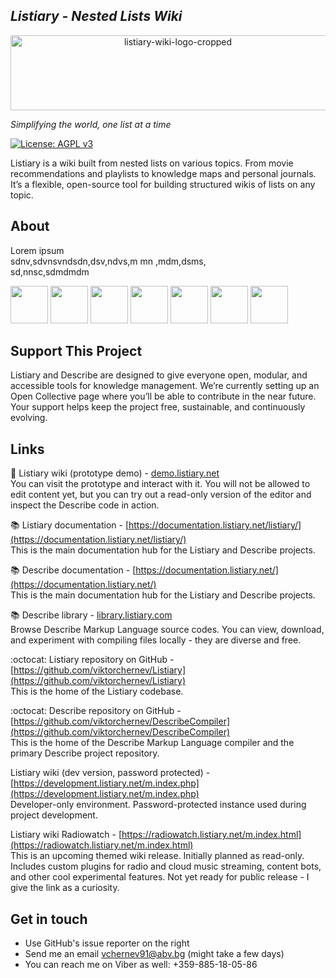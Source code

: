 ## *Listiary - Nested Lists Wiki*  

<p align="center">
<img width="520" height="120" alt="listiary-wiki-logo-cropped" src="https://github.com/user-attachments/assets/02d3faff-e4cf-49f8-a771-c7b8fbb483e0" />
</p>

_Simplifying the world, one list at a time_
<!-- World simplified, one list at a time -->
<!-- Listiary - see complexity surmised -->
<!-- Listiary - the world in simple terms -->

[![License: AGPL v3](https://img.shields.io/badge/License-AGPL_v3-blue.svg)](https://www.gnu.org/licenses/agpl-3.0)

Listiary is a wiki built from nested lists on various topics. From movie recommendations and playlists to knowledge maps and personal journals.
It’s a flexible, open-source tool for building structured wikis of lists on any topic.

## About  
Lorem ipsum  
sdnv,sdvnsvndsdn,dsv,ndvs,m mn ,mdm,dsms,  
sd,nnsc,sdmdmdm  

<a href="https://github.com/user-attachments/assets/a1555953-4010-4d41-aab0-4e80f0c737e2"><img src="https://github.com/user-attachments/assets/a1555953-4010-4d41-aab0-4e80f0c737e2" width="60"/></a>
<a href="https://github.com/user-attachments/assets/13908d39-3def-49ef-a893-e5d310d2a5b9"><img src="https://github.com/user-attachments/assets/13908d39-3def-49ef-a893-e5d310d2a5b9" width="60"/></a>
<a href="[https://github.com/user-attachments/assets/218305b8-36f5-4a14-915c-445759478afa](https://github.com/user-attachments/assets/218305b8-36f5-4a14-915c-445759478afa)"><img src="https://github.com/user-attachments/assets/218305b8-36f5-4a14-915c-445759478afa" width="60"/></a>
<a href="[https://github.com/user-attachments/assets/fc0d8668-cbf1-43ff-9a2d-3aacfe7bb921](https://github.com/user-attachments/assets/fc0d8668-cbf1-43ff-9a2d-3aacfe7bb921)"><img src="https://github.com/user-attachments/assets/fc0d8668-cbf1-43ff-9a2d-3aacfe7bb921" width="60"/></a>
<a href="[https://github.com/user-attachments/assets/472ebac0-1ba7-4c56-82c1-8ec48c18b89b](https://github.com/user-attachments/assets/472ebac0-1ba7-4c56-82c1-8ec48c18b89b)"><img src="https://github.com/user-attachments/assets/472ebac0-1ba7-4c56-82c1-8ec48c18b89b" width="60"/></a>
<a href="[https://github.com/user-attachments/assets/8a872a5e-cd2f-4784-b2a4-6f1f60700c9b](https://github.com/user-attachments/assets/8a872a5e-cd2f-4784-b2a4-6f1f60700c9b)"><img src="https://github.com/user-attachments/assets/8a872a5e-cd2f-4784-b2a4-6f1f60700c9b" width="60"/></a>
<a href="[https://github.com/user-attachments/assets/9a88d5a0-031c-400c-a38b-7bb4686c0b4b](https://github.com/user-attachments/assets/9a88d5a0-031c-400c-a38b-7bb4686c0b4b)"><img src="https://github.com/user-attachments/assets/9a88d5a0-031c-400c-a38b-7bb4686c0b4b" width="60"/></a>

## Support This Project  
Listiary and Describe are designed to give everyone open, modular, and accessible tools for knowledge management. We’re currently setting up an Open Collective page where you’ll be able to contribute in the near future. Your support helps keep the project free, sustainable, and continuously evolving.

## Links  
🧭 Listiary wiki (prototype demo) - [demo.listiary.net](https://demo.listiary.net/m.index.php)  
You can visit the prototype and interact with it. You will not be allowed to edit content yet, but you can try out a read-only version of the editor and inspect the Describe code in action.

📚 Listiary documentation - [https://documentation.listiary.net/listiary/](https://documentation.listiary.net/listiary/)  
This is the main documentation hub for the Listiary and Describe projects.

📚 Describe documentation - [https://documentation.listiary.net/](https://documentation.listiary.net/)  
This is the main documentation hub for the Listiary and Describe projects.

📚 Describe library - [library.listiary.com](https://library.listiary.com/)  
Browse Describe Markup Language source codes. You can view, download, and experiment with compiling files locally - they are diverse and free.

:octocat: Listiary repository on GitHub - [https://github.com/viktorchernev/Listiary](https://github.com/viktorchernev/Listiary)  
This is the home of the Listiary codebase.

:octocat: Describe repository on GitHub - [https://github.com/viktorchernev/DescribeCompiler](https://github.com/viktorchernev/DescribeCompiler)  
This is the home of the Describe Markup Language compiler and the primary Describe project repository.

Listiary wiki (dev version, password protected) - [https://development.listiary.net/m.index.php](https://development.listiary.net/m.index.php)  
Developer-only environment. Password-protected instance used during project development.

Listiary wiki Radiowatch - [https://radiowatch.listiary.net/m.index.html](https://radiowatch.listiary.net/m.index.html)  
This is an upcoming themed wiki release. Initially planned as read-only. Includes custom plugins for radio and cloud music streaming, content bots, and other cool experimental features. Not yet ready for public release - I give the link as a curiosity.


## Get in touch  
- Use GitHub's issue reporter on the right
- Send me an email vchernev91@abv.bg (might take a few days)
- You can reach me on Viber as well: +359-885-18-05-86
